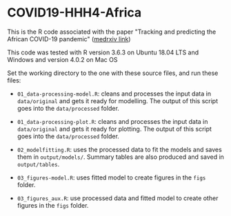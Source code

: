 # COVID19-HHH4-Africa

This is the R code associated with the paper "Tracking and predicting the African COVID-19 pandemic" ([medrxiv link](https://www.medrxiv.org/content/10.1101/2020.11.13.20231241v1))

This code was tested with R version 3.6.3 on Ubuntu 18.04 LTS and Windows and version 4.0.2 on Mac OS

Set the working directory to the one with these source files, and run these files:

- `01_data-processing-model.R`: cleans and processes the input data in `data/original` and gets it ready for modelling. The output of this script goes into the `data/processed` folder.

- `01_data-processing-plot.R`: cleans and processes the input data in `data/original` and gets it ready for plotting. The output of this script goes into the `data/processed` folder.

- `02_modelfitting.R`: uses the processed data to fit the models and saves them in `output/models/`. Summary tables are also produced and saved in `output/tables`.

- `03_figures-model.R`: uses fitted model to create figures in the `figs` folder.

- `03_figures_aux.R`: use processed data and fitted model to create other figures in the `figs` folder.


